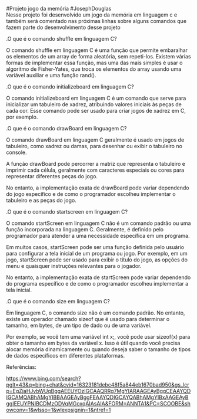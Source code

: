 #Projeto jogo da memória #JosephDouglas  
Nesse projeto foi desenvolvido um jogo da memória em linguagem c e também será comentado nas próximas linhas sobre alguns comandos que fazem parte do desenvolvimento desse projeto 


.O que é o comando shuffle em linguagem C?

O comando shuffle em linguagem C é uma função que permite embaralhar os elementos de um array de forma aleatória, sem repeti-los. Existem várias formas de implementar essa função, mas uma das mais simples é usar o algoritmo de Fisher-Yates, que troca os elementos do array usando uma variável auxiliar e uma função rand(). 


.O que é o comando initializeboard em linguagem C? 

O comando initializeboard em linguagem C é um comando que serve para inicializar um tabuleiro de xadrez, atribuindo valores iniciais às peças de cada cor. Esse comando pode ser usado para criar jogos de xadrez em C, por exemplo.  


.O que é o comando drawBoard em linguagem C? 


O comando drawBoard em linguagem C geralmente é usado em jogos de tabuleiro, como xadrez ou damas, para desenhar ou exibir o tabuleiro no console.

A função drawBoard pode percorrer a matriz que representa o tabuleiro e imprimir cada célula, geralmente com caracteres especiais ou cores para representar diferentes peças do jogo.

No entanto, a implementação exata de drawBoard pode variar dependendo do jogo específico e de como o programador escolheu implementar o tabuleiro e as peças do jogo. 


.O que é o comando startscreen em linguagem C? 


O comando startScreen em linguagem C não é um comando padrão ou uma função incorporada na linguagem C. Geralmente, é definido pelo programador para atender a uma necessidade específica em um programa.

Em muitos casos, startScreen pode ser uma função definida pelo usuário para configurar a tela inicial de um programa ou jogo. Por exemplo, em um jogo, startScreen pode ser usado para exibir o título do jogo, as opções do menu e quaisquer instruções relevantes para o jogador.

No entanto, a implementação exata de startScreen pode variar dependendo do programa específico e de como o programador escolheu implementar a tela inicial. 


.O que é o comando size em linguagem C? 


Em linguagem C, o comando size não é um comando padrão. No entanto, existe um operador chamado sizeof que é usado para determinar o tamanho, em bytes, de um tipo de dado ou de uma variável.

Por exemplo, se você tem uma variável int x;, você pode usar sizeof(x) para obter o tamanho em bytes da variável x. Isso é útil quando você precisa alocar memória dinamicamente ou quando deseja saber o tamanho de tipos de dados específicos em diferentes plataformas. 


Referências: 

https://www.bing.com/search?pglt=43&q=bing+chat&cvid=16323181debc48f5a844eb1670bad950&gs_lcrp=EgZjaHJvbWUqBggAEEUYOzIGCAAQRRg7MgYIARAAGEAyBggCEAAYQDIGCAMQABhAMgYIBBAAGEAyBggFEAAYQDIGCAYQABhAMgYIBxAAGEAyBggIEEUYPNIBCDMzODVqMGoxqAIAsAIA&FORM=ANNTA1&PC=SCOOBE&showconv=1&wlsso=1&wlexpsignin=1&ntref=1
